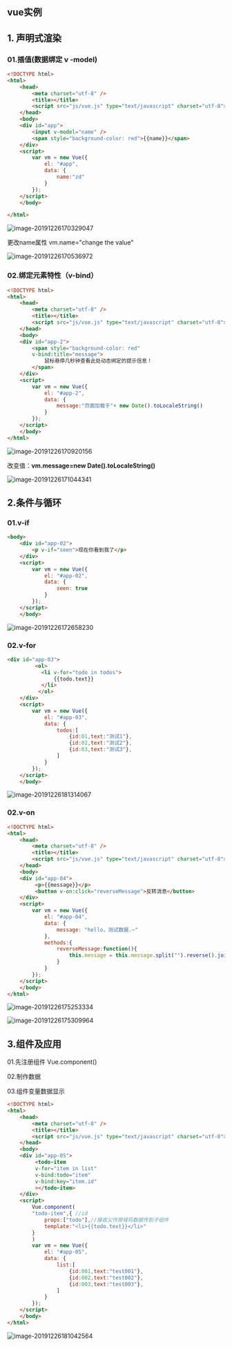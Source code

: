 ## vue实例

## 1. 声明式渲染

### 01.插值(数据绑定 v -model)

```html
<!DOCTYPE html>
<html>
	<head>
		<meta charset="utf-8" />
		<title></title>
		<script src="js/vue.js" type="text/javascript" charset="utf-8"></script>
	</head>
	<body>
	<div id="app">
		<input v-model="name" />
		<span style="background-color: red">{{name}}</span>
	</div>
	<script>
		var vm = new Vue({
			el: "#app",
			data: {
				name:"zd"
			}
		});
	</script>
	</body>

</html>
```

![image-20191226170329047](.\images\image-20191226170329047.png)

更改name属性 vm.name="change the value"

![image-20191226170536972](.\images\image-20191226170536972.png)

### 02.绑定元素特性（v-bind）

```html
<!DOCTYPE html>
<html>
	<head>
		<meta charset="utf-8" />
		<title></title>
		<script src="js/vue.js" type="text/javascript" charset="utf-8"></script>
	</head>
	<body>
	<div id="app-2">
		<span style="background-color: red"
		v-bind:title="message">
			鼠标悬停几秒钟查看此处动态绑定的提示信息！
		</span>
	</div>
	<script>
		var vm = new Vue({
			el: "#app-2",
			data: {
				message:"页面加载于"+ new Date().toLocaleString()
			}
		});
	</script>
	</body>
</html>
```

![image-20191226170920156](.\images\image-20191226170920156.png)

改变值：**vm.message=new Date().toLocaleString()**

<img src=".\images\image-20191226171044341.png" alt="image-20191226171044341" style="zoom:100%;" />

## 2.条件与循环

### 01.v-if

```html
<body>
	<div id="app-02">
		<p v-if="seen">现在你看到我了</p>
	</div>
	<script>
		var vm = new Vue({
			el: "#app-02",
			data: {
				seen: true
			}
		});
	</script>
	</body>
```

![image-20191226172658230](.\images\image-20191226172658230.png)

### 02.v-for

```html
<div id="app-03">
		 <ol>
		   <li v-for="todo in todos">
			   {{todo.text}}
		   </li>
		  </ol>
	</div>
	<script>
		var vm = new Vue({
			el: "#app-03",
			data: {
				todos:[
					{id:01,text:"测试1"},
					{id:02,text:"测试2"},
					{id:03,text:"测试3"},
				]
			}
		});
	</script>
	</body>
```

![image-20191226181314067](.\images\image-20191226181314067.png)

### 02.v-on 

```html
<!DOCTYPE html>
<html>
	<head>
		<meta charset="utf-8" />
		<title></title>
		<script src="js/vue.js" type="text/javascript" charset="utf-8"></script>
	</head>
	<body>
	<div id="app-04">
		 <p>{{message}}</p>
		 <button v-on:click="reverseMessage">反转消息</button>
	</div>
	<script>
		var vm = new Vue({
			el: "#app-04",
			data: {
				message: "hello，测试数据.~"
			},
			methods:{
				reverseMessage:function(){
					this.message = this.message.split("").reverse().join("")
				}
			}
		});
	</script>
	</body>
</html>

```

![image-20191226175253334](.\images\image-20191226175253334.png)

![image-20191226175309964](.\images\image-20191226175309964.png)

## 3.组件及应用

01.先注册组件 Vue.component()

02.制作数据

03.组件变量数据显示

```html
<!DOCTYPE html>
<html>
	<head>
		<meta charset="utf-8" />
		<title></title>
		<script src="js/vue.js" type="text/javascript" charset="utf-8"></script>
	</head>
	<body>
	<div id="app-05">
		 <todo-item
		 v-for="item in list"
		 v-bind:todo="item"
		 v-bind:key="item.id"
		 ></todo-item>
	</div>
	<script>
		Vue.component(
		"todo-item",{ //id
			props:["todo"],//接收父作用域将数据传到子组件
			template:"<li>{{todo.text}}</li>"
		}
		)
		var vm = new Vue({
			el: "#app-05",
			data: {
				list:[
					{id:001,text:"test001"},
					{id:002,text:"test002"},
					{id:003,text:"test003"},
				]
			}
		});
	</script>
	</body>
</html>

```

![image-20191226181042564](.\images\image-20191226181042564.png)





